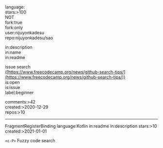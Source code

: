 language:  
stars:>100  
NOT  
fork:true  
fork:only  
user:nijuyonkadesu  
repo:nijuyonkadesu/sao  
  
in:description  
in:name  
in:readme  
  
  
issue search  
([https://www.freecodecamp.org/news/github-search-tips/](https://www.freecodecamp.org/news/github-search-tips/))  
is:open  
is:issue  
label:beginner  
  
comments:>42  
created:>2020-12-29  
repos:>10  
  
-----------------  
  
FragmentRegisterBinding language:Kotlin in:readme in:description stars:>10 created:>2021-01-01

`<c-P>` Fuzzy code search
